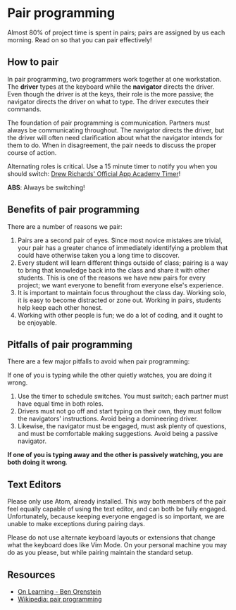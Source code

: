 # Pair programming

Almost 80% of project time is spent in pairs; pairs are assigned by
us each morning. Read on so that you can pair effectively!

## How to pair

In pair programming, two programmers work together at one workstation.
The **driver** types at the keyboard while the **navigator** directs
the driver. Even though the driver is at the keys, their role is the
more passive; the navigator directs the driver on what to type. The
driver executes their commands.

The foundation of pair programming is communication. Partners must
always be communicating throughout. The navigator directs the driver,
but the driver will often need clarification about what the navigator
intends for them to do. When in disagreement, the pair needs to
discuss the proper course of action.

Alternating roles is critical. Use a 15 minute timer to notify you
when you should switch:
[Drew Richards' Official App Academy Timer][timer]!

[timer]: http://drwrchrds.github.io/pairing_timer

**ABS**: Always be switching!

## Benefits of pair programming

There are a number of reasons we pair:

1. Pairs are a second pair of eyes. Since most novice mistakes are
   trivial, your pair has a greater chance of immediately identifying
   a problem that could have otherwise taken you a long time to
   discover.
2. Every student will learn different things outside of class; pairing
   is a way to bring that knowledge back into the class and share it
   with other students. This is one of the reasons we have new pairs
  for every project; we want everyone to benefit from everyone else's
  experience.
3. It is important to maintain focus throughout the class day. Working
   solo, it is easy to become distracted or zone out. Working in
   pairs, students help keep each other honest.
4. Working with other people is fun; we do a lot of coding, and it
   ought to be enjoyable.

## Pitfalls of pair programming

There are a few major pitfalls to avoid when pair programming:

If one of you is typing while the other quietly watches, you are doing
it wrong.

1. Use the timer to schedule switches. You must switch; each partner
   must have equal time in both roles.
2. Drivers must not go off and start typing on their own, they must
   follow the navigators' instructions. Avoid being a domineering
   driver.
3. Likewise, the navigator must be engaged, must ask plenty of
   questions, and must be comfortable making suggestions. Avoid being
   a passive navigator.

**If one of you is typing away and the other is passively watching,
you are both doing it wrong**.

## Text Editors

Please only use Atom, already installed. This way both members of the
pair feel equally capable of using the text editor, and can both be
fully engaged. Unfortunately, because keeping everyone engaged is so
important, we are unable to make exceptions during pairing days.

Please do not use alternate keyboard layouts or extensions that change
what the keyboard does like Vim Mode. On your personal machine you may
do as you please, but while pairing maintain the standard setup.

## Resources

* [On Learning - Ben Orenstein][ben-o-pair-programming]
* [Wikipedia: pair programming][wiki-pair-programming]

[wiki-pair-programming]: http://en.wikipedia.org/wiki/Pair_programming
[ben-o-pair-programming]: https://www.youtube.com/watch?v=PYpxx2BFZPo
